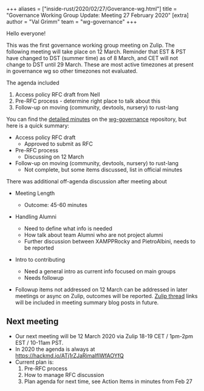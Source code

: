 +++
aliases = ["inside-rust/2020/02/27/Goverance-wg.html"]
title = "Governance Working Group Update: Meeting 27 February 2020"
[extra]
author = "Val Grimm"
team = "wg-governance"
+++

Hello everyone! 

This was the first governance working group meeting on Zulip.
The following meeting will take place on 12 March.
Reminder that EST & PST have changed to DST (summer time) as of 8 March, and CET will not change to DST until 29 March. These are most active timezones at present in governance wg so other timezones not evaluated. 

The agenda included 
1.  Access policy RFC draft from Nell
2.  Pre-RFC process - determine right place to talk about this
3.  Follow-up on moving (community, devtools, nursery) to rust-lang

You can find the [detailed minutes] on the [wg-governance] repository, but here is a quick summary: 
* Access policy RFC draft
    * Approved to submit as RFC
* Pre-RFC process
    * Discussing on 12 March
* Follow-up on moving (community, devtools, nursery) to rust-lang
    * Not complete, but some items discussed, list in official minutes
    
There was additional off-agenda discussion after meeting about
* Meeting Length
    * Outcome: 45-60 minutes

* Handling Alumni
    * Need to define what info is needed
    * How talk about team Alumni who are not project alumni
    * Further discussion between XAMPPRocky and PietroAlbini, needs to be reported

* Intro to contributing
    * Need a general intro as current info focused on main groups
    * Needs followup

* Followup items not addressed on 12 March can be addressed in later meetings or async on Zulip, outcomes will be reported. [Zulip thread] links will be included in meeting summary blog posts in future. 

## Next meeting
* Our next meeting will be 12 March 2020 via Zulip 18-19 CET / 1pm-2pm EST / 10-11am PST.
* In 2020 the agenda is always at https://hackmd.io/ATj1rZJaRimaIfIWfAOYfQ
* Current plan is:
    1. Pre-RFC process
    2. How to manage RFC discussion
    3. Plan agenda for next time, see Action Items in minutes from Feb 27

[wg-governance]: https://github.com/rust-lang/wg-governance/
[detailed minutes]: https://github.com/rust-lang/wg-governance/blob/master/minutes/2020.02.27
[Zulip thread]: https://rust-lang.zulipchat.com/#narrow/stream/223182-wg-governance/topic/meeting.202020-02-27
